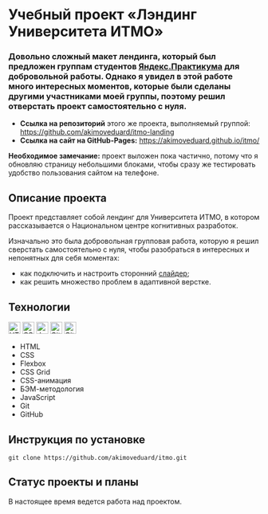 # Учебный проект «Лэндинг Университета ИТМО»

### Довольно сложный макет лендинга, который был предложен группам студентов [Яндекс.Практикума](https://practicum.yandex.ru) для добровольной работы. Однако я увидел в этой работе много интересных моментов, которые были сделаны другими участниками моей группы, поэтому решил отверстать проект самостоятельно с нуля.

- **Ссылка на репозиторий** этого же проекта, выполняемый группой: https://github.com/akimoveduard/itmo-landing
- **Ссылка на сайт на GitHub-Pages:** https://akimoveduard.github.io/itmo/

**Необходимое замечание:** проект выложен пока частично, потому что я обновляю страницу небольшими блоками, чтобы сразу же тестировать удобство пользования сайтом на телефоне.

## Описание проекта
Проект представляет собой лендинг для Университета ИТМО, в котором рассказывается о Национальном центре когнитивных разработок.

Изначально это была добровольная групповая работа, которую я решил сверстать самостоятельно с нуля, чтобы разобраться в интересных и непонятных для себя моментах:
- как подключить и настроить сторонний [слайдер](https://swiperjs.com);
- как решить множество проблем в адаптивной верстке.

## Технологии
<p><img src="https://img.shields.io/badge/html5-%23E34F26.svg" height="24" alt="HTML5"> <img src="https://img.shields.io/badge/css3-%231572B6.svg" height="24" alt="CSS3"> <img src="https://img.shields.io/badge/javascript-%23323330.svg" height="24" alt="JavaScript"> <img src="https://img.shields.io/badge/git-%23F05033.svg" height="24" alt="Git"> <img src="https://img.shields.io/badge/github-%23121011.svg" height="24" alt="GitHub"></p>

* HTML
* CSS
* Flexbox
* CSS Grid
* CSS-анимация
* БЭМ-методология
* JavaScript
* Git
* GitHub

## Инструкция по установке
`git clone https://github.com/akimoveduard/itmo.git`

## Статус проекты и планы
В настоящее время ведется работа над проектом.
